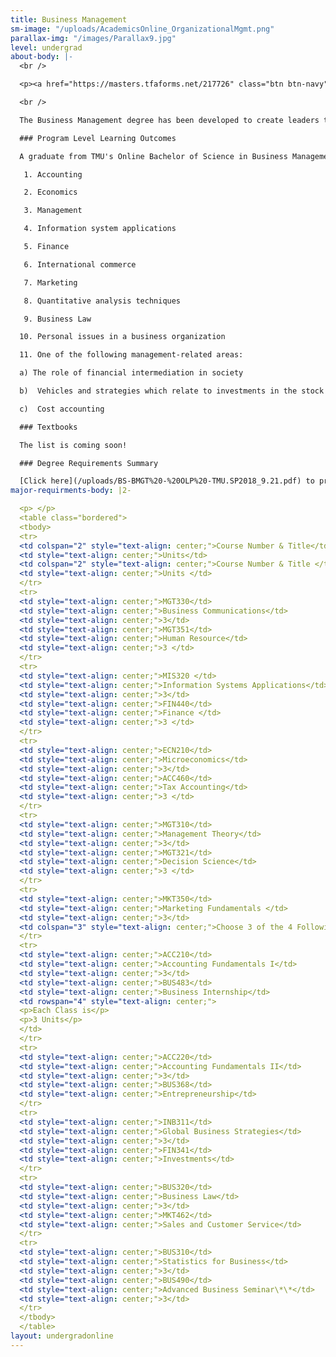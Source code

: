 ```yaml
---
title: Business Management
sm-image: "/uploads/AcademicsOnline_OrganizationalMgmt.png"
parallax-img: "/images/Parallax9.jpg"
level: undergrad
about-body: |-
  <br />

  <p><a href="https://masters.tfaforms.net/217726" class="btn btn-navy">Request Info</a></p>

  <br />

  The Business Management degree has been developed to create leaders that solve problems and make decisions while leading and guiding an organizational unit in its efforts to achieve a goal or objective. Students will study the fundamentals of management theory together with the tools used by modern management practitioners; will explore modern theories, concepts, and principles of management and administration; will apply the lessons learned to contemporary management situation; and will be encouraged to develop an appetite for contemporary management literature.  In the Business Department, students develop from a common viewpoint that all truth is of God.  Therefore, as led by the Spirit, the student will search for truth to be applied with wisdom to the glory and honor of God.

  ### Program Level Learning Outcomes

  A graduate from TMU's Online Bachelor of Science in Business Management degree program should be able to demonstrate a strong working knowledge in the following areas:

   1. Accounting

   2. Economics

   3. Management

   4. Information system applications

   5. Finance

   6. International commerce

   7. Marketing

   8. Quantitative analysis techniques

   9. Business Law

  10. Personal issues in a business organization

  11. One of the following management-related areas:

  a) The role of financial intermediation in society

  b)  Vehicles and strategies which relate to investments in the stock and bond markets

  c)  Cost accounting

  ### Textbooks

  The list is coming soon!

  ### Degree Requirements Summary

  [Click here](/uploads/BS-BMGT%20-%20OLP%20-TMU.SP2018_9.21.pdf) to print a summary of the degree requirements for the Online Business Management Degree
major-requirments-body: |2-

  <p> </p>
  <table class="bordered">
  <tbody>
  <tr>
  <td colspan="2" style="text-align: center;">Course Number & Title</td>
  <td style="text-align: center;">Units</td>
  <td colspan="2" style="text-align: center;">Course Number & Title </td>
  <td style="text-align: center;">Units </td>
  </tr>
  <tr>
  <td style="text-align: center;">MGT330</td>
  <td style="text-align: center;">Business Communications</td>
  <td style="text-align: center;">3</td>
  <td style="text-align: center;">MGT351</td>
  <td style="text-align: center;">Human Resource</td>
  <td style="text-align: center;">3 </td>
  </tr>
  <tr>
  <td style="text-align: center;">MIS320 </td>
  <td style="text-align: center;">Information Systems Applications</td>
  <td style="text-align: center;">3</td>
  <td style="text-align: center;">FIN440</td>
  <td style="text-align: center;">Finance </td>
  <td style="text-align: center;">3 </td>
  </tr>
  <tr>
  <td style="text-align: center;">ECN210</td>
  <td style="text-align: center;">Microeconomics</td>
  <td style="text-align: center;">3</td>
  <td style="text-align: center;">ACC460</td>
  <td style="text-align: center;">Tax Accounting</td>
  <td style="text-align: center;">3 </td>
  </tr>
  <tr>
  <td style="text-align: center;">MGT310</td>
  <td style="text-align: center;">Management Theory</td>
  <td style="text-align: center;">3</td>
  <td style="text-align: center;">MGT321</td>
  <td style="text-align: center;">Decision Science</td>
  <td style="text-align: center;">3 </td>
  </tr>
  <tr>
  <td style="text-align: center;">MKT350</td>
  <td style="text-align: center;">Marketing Fundamentals </td>
  <td style="text-align: center;">3</td>
  <td colspan="3" style="text-align: center;">Choose 3 of the 4 Following Courses</td>
  </tr>
  <tr>
  <td style="text-align: center;">ACC210</td>
  <td style="text-align: center;">Accounting Fundamentals I</td>
  <td style="text-align: center;">3</td>
  <td style="text-align: center;">BUS483</td>
  <td style="text-align: center;">Business Internship</td>
  <td rowspan="4" style="text-align: center;">
  <p>Each Class is</p>
  <p>3 Units</p>
  </td>
  </tr>
  <tr>
  <td style="text-align: center;">ACC220</td>
  <td style="text-align: center;">Accounting Fundamentals II</td>
  <td style="text-align: center;">3</td>
  <td style="text-align: center;">BUS368</td>
  <td style="text-align: center;">Entrepreneurship</td>
  </tr>
  <tr>
  <td style="text-align: center;">INB311</td>
  <td style="text-align: center;">Global Business Strategies</td>
  <td style="text-align: center;">3</td>
  <td style="text-align: center;">FIN341</td>
  <td style="text-align: center;">Investments</td>
  </tr>
  <tr>
  <td style="text-align: center;">BUS320</td>
  <td style="text-align: center;">Business Law</td>
  <td style="text-align: center;">3</td>
  <td style="text-align: center;">MKT462</td>
  <td style="text-align: center;">Sales and Customer Service</td>
  </tr>
  <tr>
  <td style="text-align: center;">BUS310</td>
  <td style="text-align: center;">Statistics for Business</td>
  <td style="text-align: center;">3</td>
  <td style="text-align: center;">BUS490</td>
  <td style="text-align: center;">Advanced Business Seminar\*\*</td>
  <td style="text-align: center;">3</td>
  </tr>
  </tbody>
  </table>
layout: undergradonline
---
```


